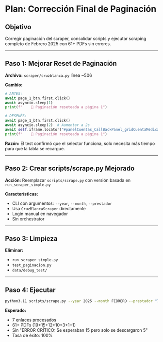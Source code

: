 # Plan: Corrección Final de Paginación

## Objetivo
Corregir paginación del scraper, consolidar scripts y ejecutar scraping completo de Febrero 2025 con 61+ PDFs sin errores.

---

## Paso 1: Mejorar Reset de Paginación
**Archivo:** `scraper/cruzblanca.py` línea ~506

**Cambio:**
```python
# ANTES:
await page_1_btn.first.click()
await asyncio.sleep(1)
print(f"    🔄 Paginación reseteada a página 1")

# DESPUÉS:
await page_1_btn.first.click()
await asyncio.sleep(2)  # Aumentar a 2s
await self.iframe.locator("#panelCuentas_CallBackPanel_gridCuentaMedica_DXMainTable tr[id*='DXDataRow']").first.wait_for(state="visible", timeout=5000)
print(f"    🔄 Paginación reseteada a página 1")
```

**Razón:** El test confirmó que el selector funciona, solo necesita más tiempo para que la tabla se recargue.

---

## Paso 2: Crear scripts/scrape.py Mejorado
**Acción:** Reemplazar `scripts/scrape.py` con versión basada en `run_scraper_simple.py`

**Características:**
- CLI con argumentos: `--year`, `--month`, `--prestador`
- Usa `CruzBlancaScraper` directamente
- Login manual en navegador
- Sin orchestrator

---

## Paso 3: Limpieza
**Eliminar:**
- `run_scraper_simple.py`
- `test_paginacion.py`
- `data/debug_test/`

---

## Paso 4: Ejecutar
```bash
python3.11 scripts/scrape.py --year 2025 --month FEBRERO --prestador "76190254-7 - SOLUCIONES INTEGRALES EN TERAPIA RESPIRATORIA LTDA"
```

**Esperado:**
- 7 enlaces procesados
- 61+ PDFs (19+15+12+10+3+1+1)
- Sin "ERROR CRÍTICO: Se esperaban 15 pero solo se descargaron 5"
- Tasa de éxito: 100%



